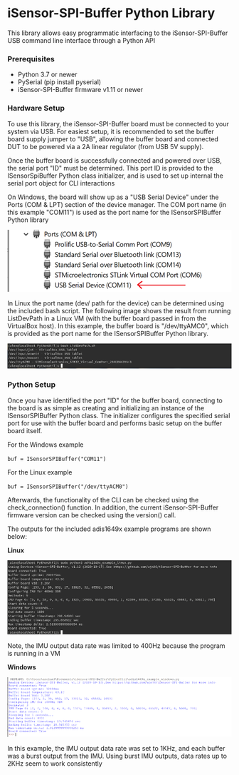# iSensor-SPI-Buffer Python Library

This library allows easy programmatic interfacing to the iSensor-SPI-Buffer USB command line interface through a Python API

### Prerequisites 

* Python 3.7 or newer
* PySerial (pip install pyserial)
* iSensor-SPI-Buffer firmware v1.11 or newer

### Hardware Setup

To use this library, the iSensor-SPI-Buffer board must be connected to your system via USB. For easiest setup, it is recommended to set the buffer board supply jumper to "USB", allowing the buffer board and connected DUT to be powered via a 2A linear regulator (from USB 5V supply).

Once the buffer board is successfully connected and powered over USB, the serial port "ID" must be determined. This port ID is provided to the ISensorSpiBuffer Python class initializer, and is used to set up internal the serial port object for CLI interactions

On Windows, the board will show up as a "USB Serial Device" under the Ports (COM & LPT) section of the device manager. The COM port name (in this example "COM11") is used as the port name for the ISensorSPIBuffer Python library

![win_dev_manager](https://raw.githubusercontent.com/ajn96/iSensor-SPI-Buffer/master/img/windows_dev_manager.PNG)

In Linux the port name (dev/ path for the device) can be determined using the included bash script. The following image shows the result from running ListDevPath in a Linux VM (with the buffer board passed in from the VirtualBox host). In this example, the buffer board is "/dev/ttyAMC0", which is provided as the port name for the ISensorSPIBuffer Python library.

![linux_dev_list](https://raw.githubusercontent.com/ajn96/iSensor-SPI-Buffer/master/img/python_listdev_script.png)

### Python Setup

Once you have identified the port "ID" for the buffer board, connecting to the board is as simple as creating and initializing an instance of the ISensorSPIBuffer Python class. The initializer configures the specified serial port for use with the buffer board and performs basic setup on the buffer board itself.

For the Windows example

`buf = ISensorSPIBuffer("COM11")`

For the Linux example

`buf = ISensorSPIBuffer("/dev/ttyACM0")`

Afterwards, the functionality of the CLI can be checked using the check_connection() function. In addition, the current iSensor-SPI-Buffer firmware version can be checked using the version() call.

The outputs for the included adis1649x example programs are shown below:

**Linux**

![python_example_linux](https://raw.githubusercontent.com/ajn96/iSensor-SPI-Buffer/master/img/python_example_linux.png)

Note, the IMU output data rate was limited to 400Hz because the program is running in a VM

**Windows**

![python_example_windows](https://raw.githubusercontent.com/ajn96/iSensor-SPI-Buffer/master/img/python_example_windows.png)

In this example, the IMU output data rate was set to 1KHz, and each buffer was a burst output from the IMU. Using burst IMU outputs, data rates up to 2KHz seem to work consistently

